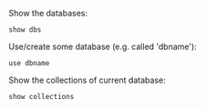 Show the databases:

	show dbs 

Use/create some database (e.g. called 'dbname'):
	
	use dbname

Show the collections of current database:

	show collections


